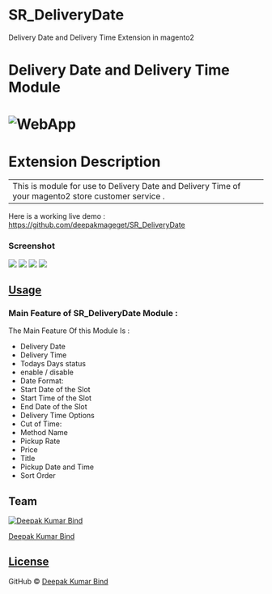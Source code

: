 

# SR_DeliveryDate
Delivery Date and Delivery Time Extension in magento2


# Delivery Date and Delivery Time Module 
# ![WebApp](https://i.ibb.co/DrLGqh8/Screenshot-1.png)
# Extension Description 
<table>
<tr>
<td>
  This is module for use to Delivery Date and Delivery Time of your magento2 store customer service .
</td>
</tr>
</table>

Here is a working live demo :  https://github.com/deepakmageget/SR_DeliveryDate
### Screenshot

![](https://i.ibb.co/YkJYBrv/Screenshot-1.png)
![](https://i.ibb.co/KyWQTzj/Screenshot-2.png)
![](https://i.ibb.co/G9FhFm7/Screenshot-3.png)
![](https://i.ibb.co/RSPsG9k/Screenshot-6.png)



## [Usage](#) 

### Main Feature of SR_DeliveryDate Module : 

The Main Feature Of this Module Is : 

- Delivery Date
- Delivery Time 
- Todays Days status
- enable / disable
- Date Format:	
- Start Date of the Slot	
- Start Time of the Slot	
- End Date of the Slot	
- Delivery Time Options
- Cut of Time:		
- Method Name	
- Pickup Rate
- Price	
- Title	
- Pickup Date and Time
- Sort Order


## Team

[![Deepak Kumar Bind](https://i.ibb.co/2F6BM4T/dsfsdfsdfsd.png)](https://github.com/deepakmageget) 

[Deepak Kumar Bind ](https://github.com/deepakmageget)

## [License](#)

GitHub © [Deepak Kumar Bind ](https://github.com/deepakmageget)

